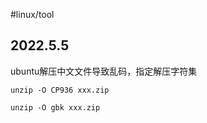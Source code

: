 #linux/tool 
## 2022.5.5

ubuntu解压中文文件导致乱码，指定解压字符集

`unzip -O CP936 xxx.zip`

`unzip -O gbk xxx.zip`
